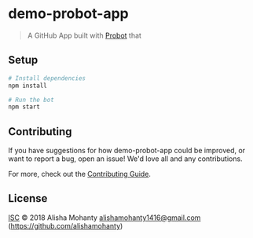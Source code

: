 # demo-probot-app

> A GitHub App built with [Probot](https://github.com/probot/probot) that 

## Setup

```sh
# Install dependencies
npm install

# Run the bot
npm start
```

## Contributing

If you have suggestions for how demo-probot-app could be improved, or want to report a bug, open an issue! We'd love all and any contributions.

For more, check out the [Contributing Guide](CONTRIBUTING.md).

## License

[ISC](LICENSE) © 2018 Alisha Mohanty <alishamohanty1416@gmail.com> (https://github.com/alishamohanty)
